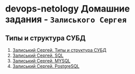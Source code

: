 # devops-netology Домашние задания - `Залиського Сергея` 

## Типы и структура СУБД

1. [Залиський Сергей. Типы и структура СУБД](https://github.com/zitrax1/devops-netology/blob/main/data-base/sql_types.md)
2. [Залиський Сергей. SQL](https://github.com/zitrax1/devops-netology/blob/main/data-base/sql.md)
3. [Залиський Сергей. MYSQL](https://github.com/zitrax1/devops-netology/blob/main/data-base/mysql.md)
4. [Залиський Сергей. PostgreSQL](https://github.com/zitrax1/devops-netology/blob/main/data-base/postgres.md)